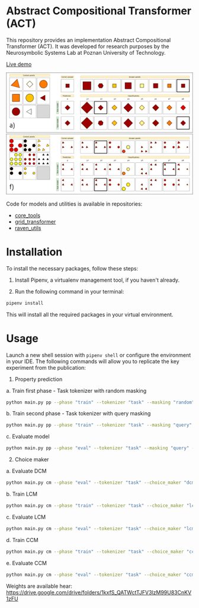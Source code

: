 # Abstract Compositional Transformer (ACT)

This repository provides an implementation Abstract Compositional Transformer (ACT).
It was developed for research purposes by the Neurosymbolic Systems Lab at Poznan University of Technology.

[Live demo](https://huggingface.co/spaces/jkwiatkowski/raven)

![example](images/example.png)
![example_2](images/example_2.png)


Code for models and utilities is available in repositories:
- [core_tools](https://github.com/jakubkwiatkowski/core_tools)
- [grid_transformer](https://github.com/jakubkwiatkowski/compositional_transformer)
- [raven_utils](https://github.com/jakubkwiatkowski/raven_tools)

# Installation

To install the necessary packages, follow these steps:

1. Install Pipenv, a virtualenv management tool, if you haven't already.

2. Run the following command in your terminal:

```bash
pipenv install
```
This will install all the required packages in your virtual environment.

# Usage
Launch a new shell session with `pipenv shell` or configure the environment in your IDE.
The following commands will allow you to replicate the key experiment from the publication:

1. Property prediction

a. Train first phase - Task tokenizer with random masking

```bash
python main.py pp --phase "train" --tokenizer "task" --masking "random" --data_split "train" --save_weights "model/act_task_random/weights" --epochs 200
```

b. Train second phase - Task tokenizer with query masking

```bash
python main.py pp --phase "train" --tokenizer "task" --masking "query" --data_split "train" --save_weights "model/act_task_both/weights" --load_weights "act_model/task_random/weights" --epochs 20
```

c. Evaluate model 

```bash
python main.py pp --phase "eval" --tokenizer "task" --masking "query" --data_split "test" --load_weights "model/act_task_both/weights"
```

2. Choice maker

a. Evaluate DCM

```bash
python main.py cm --phase "eval" --tokenizer "task" --choice_maker "dcm" --data_split "test" --act_load_weights "model/act_task_both/weights" 
```

b. Train LCM

```bash
python main.py cm --phase "train" --tokenizer "task" --choice_maker "lcm" --data_split "train" --save_weights "model/lcm_task_both/weights" --act_load_weights "model/act_task_both/weights" --epochs 200
```

c. Evaluate LCM

```bash
python main.py cm --phase "eval" --tokenizer "task" --choice_maker "lcm" --data_split "test" --load_weights "model/lcm_task_both/weights" 
```

d. Train CCM

```bash
python main.py cm --phase "train" --tokenizer "task" --choice_maker "ccm" --data_split "train" --save_weights "model/ccm_task_both/weights" --act_load_weights "model/act_task_both/weights"  --epochs 200
```

e. Evaluate CCM

```bash
python main.py cm --phase "eval" --tokenizer "task" --choice_maker "ccm" --data_split "test" --load_weights "model/ccm_task_both/weights" 
```

Weights are available hear: https://drive.google.com/drive/folders/1kxfS_QATWctTJFV3lzM99U83CnKV1zFU

